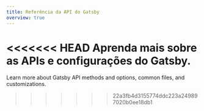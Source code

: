 ```yaml
---
title: Referência da API do Gatsby
overview: true
---
```


<<<<<<< HEAD
Aprenda mais sobre as APIs e configurações do Gatsby.
=======
Learn more about Gatsby API methods and options, common files, and customizations.
>>>>>>> 22a3fb4d3155774ddc223a249897020b0ee18db1

<GuideList slug={props.slug} />
